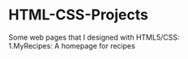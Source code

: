 # HTML-CSS-Projects
Some web pages that I designed with HTML5/CSS: </br>
1.MyRecipes: A homepage for recipes
